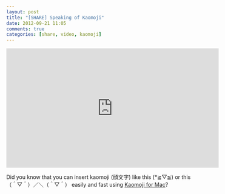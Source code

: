 ```yaml
---
layout: post
title: "[SHARE] Speaking of Kaomoji"
date: 2012-09-21 11:05
comments: true
categories: [share, video, kaomoji]
---
```

<div class="video-container">
<iframe width="560" height="315" src="http://www.youtube.com/embed/Ku5IQXfyYyA" frameborder="0" allowfullscreen></iframe>
</div>

Did you know that you can insert kaomoji (顔文字) like this (*≧▽≦) or this （＾▽＾）／＼（＾▽＾） easily and fast using [Kaomoji for Mac](http://kaomojiapp.com)?